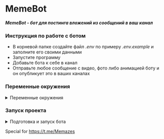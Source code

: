 # MemeBot

***MemeBot - бот для постинга вложений из сообщений в ваш канал***

### Инструкция по работе с ботом

- В корневой папке создайте файл *.env* по примеру *.env.example* и заполните его своими данными
- Запустите программу
- Добавьте бота к себе в канал
- Отправьте любое сообщение с видео, фото либо анимацией боту и он опубликует это в ваших каналах

### Переменные окружения

<details>
 <summary>
 Переменные окружения
 </summary>

```
DESCRIPTION=      # Описание к публикуемым сообщениям
BOT_TOKEN=        # Токен вашего telegram бота
DATABASE_URL=     # Путь подключения к БД
```

</details>

### Запуск проекта

<details>
 <summary>
 Подготовка и запуск бота
 </summary>

- Установите poetry

```shell
pip install poetry
```

- Находясь в папке проекта, установите зависимости

```shell
poetry install
```

- Активируйте виртуальное окружение с помощью poetry

```shell
poetry shell
```

- Создайте миграции

```shell
alembic revision -m "first migration" --autogenerate
```

- Установите миграции

```shell
alembic upgrade head
```

- Запустите бота

```shell
python.exe run_pulling.py
```

</details>


Special for https://t.me/Memazes
